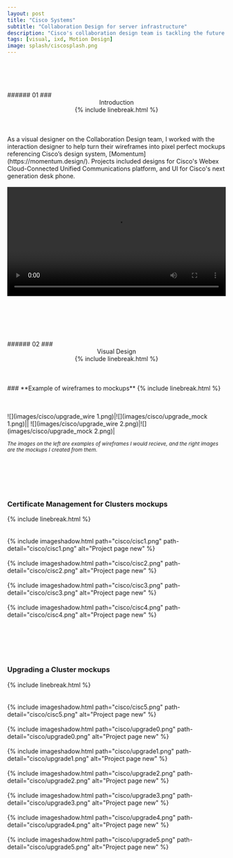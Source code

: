 ```yaml
---
layout: post
title: "Cisco Systems"
subtitle: "Collaboration Design for server infrastructure"
description: "Cisco's collaboration design team is tackling the future of business-place communication. Telepresence, conferencing, and phone systems are the primary responsibility of this team at Cisco. Our team aspired to provide the best experience for enterprise collaboration and making the ease of sharing ideas effortless."
tags: [visual, ixd, Motion Design]
image: splash/ciscosplash.png
---
```

<br>
<br>
<br>
<br>
<a name=""></a>
###### 01
### <center> Introduction </center>
<center> {% include linebreak.html %} </center>
<br>
<br>
<br>
As a visual designer on the Collaboration Design team, I worked with the interaction designer to help turn their wireframes into pixel perfect mockups referencing Cisco’s design system, [Momentum](https://momentum.design/). Projects included designs for Cisco's Webex Cloud-Connected Unified Communications platform, and UI for Cisco's next generation desk phone.
<br>
<br>

<video width="100%"  loop>
  <source src="images/cisco/ccuc.mp4" type="video/mp4" />
  Your browser does not support the video tag.
</video>

<br>
<br>
<br>
<br>
<br>
<br>
<br>
<a name=""></a>
###### 02
### <center> Visual Design </center>
<center> {% include linebreak.html %} </center>
<br>
<br>
<br>
### **Example of wireframes to mockups**
{% include linebreak.html %}
<br>
<br>
<br>

![](images/cisco/upgrade_wire 1.png)|![](images/cisco/upgrade_mock 1.png)||
![](images/cisco/upgrade_wire 2.png)|![](images/cisco/upgrade_mock 2.png)|

<small>*The images on the left are examples of wireframes I would recieve, and the right images are the mockups I created from them.*</small>
<br>
<br>
<br>
<br>
<br>
<br>
### **Certificate Management for Clusters mockups**
{% include linebreak.html %}
<br>
<br>
<br>
{% include imageshadow.html path="cisco/cisc1.png" path-detail="cisco/cisc1.png" alt="Project page new" %}
<br>
<br>
{% include imageshadow.html path="cisco/cisc2.png" path-detail="cisco/cisc2.png" alt="Project page new" %}
<br>
<br>
{% include imageshadow.html path="cisco/cisc3.png" path-detail="cisco/cisc3.png" alt="Project page new" %}
<br>
<br>
{% include imageshadow.html path="cisco/cisc4.png" path-detail="cisco/cisc4.png" alt="Project page new" %}
<br>
<br>
<br>
<br>
<br>
<br>
### **Upgrading a Cluster mockups**
{% include linebreak.html %}
<br>
<br>
<br>
{% include imageshadow.html path="cisco/cisc5.png" path-detail="cisco/cisc5.png" alt="Project page new" %}
<br>
<br>
{% include imageshadow.html path="cisco/upgrade0.png" path-detail="cisco/upgrade0.png" alt="Project page new" %}
<br>
<br>
{% include imageshadow.html path="cisco/upgrade1.png" path-detail="cisco/upgrade1.png" alt="Project page new" %}
<br>
<br>
{% include imageshadow.html path="cisco/upgrade2.png" path-detail="cisco/upgrade2.png" alt="Project page new" %}
<br>
<br>
{% include imageshadow.html path="cisco/upgrade3.png" path-detail="cisco/upgrade3.png" alt="Project page new" %}
<br>
<br>
{% include imageshadow.html path="cisco/upgrade4.png" path-detail="cisco/upgrade4.png" alt="Project page new" %}
<br>
<br>
{% include imageshadow.html path="cisco/upgrade5.png" path-detail="cisco/upgrade5.png" alt="Project page new" %}
<br>
<br>
<br>
<br>
